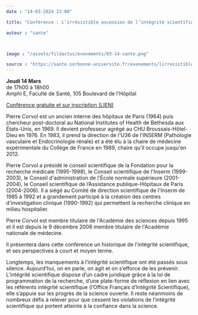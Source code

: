 ```yaml
---
date : "14-03-2024 23:00"

title: "Conférence : L’irrésistible ascension de l’intégrité scientifique"

auteur : "sante"



image : "/assets/fildactus/evenements/03-14-sante.png"

source : "https://sante.sorbonne-universite.fr/evenements/lirresistible-ascension-de-lintegrite-scientifique"
---
```


__Jeudi 14 Mars__  
de 17h00 à 18h00  
Amphi E, Faculté de Santé, 105 Boulevard de l'Hôpital

[Conférence gratuite et sur inscription (LIEN)](https://my.weezevent.com/lirresistible-ascension-de-lintegrite-scientifique)

Pierre Corvol est un ancien interne des hôpitaux de Paris (1964) puis chercheur post-doctoral au National Institutes of Health de Bethesda aux États-Unis, en 1969. Il devient professeur agrégé au CHU Broussais-Hôtel-Dieu en 1976. En 1983, il prend la direction de l'U36 de l'INSERM (Pathologie vasculaire et Endocrinologie rénale) et a été élu à la chaire de médecine expérimentale du Collège de France en 1989, chaire qu'il occupe jusqu'en 2012.

Pierre Corvol a présidé le conseil scientifique de la Fondation pour la recherche médicale (1995-1998), le Conseil scientifique de l'Inserm (1999-2003), le Conseil d'administration de l'École normale supérieure (2001-2004), le Conseil scientifique de l’Assistance publique-Hôpitaux de Paris (2004-2006). Il a siégé au Comité de direction scientifique de l'Inserm de 1985 à 1992 et a grandement participé à la création des centres d'investigation clinique (1990-1992) qui permettent la recherche clinique en milieu hospitalier.

Pierre Corvol est membre titulaire de l'Académie des sciences depuis 1995 et il est depuis le 9 décembre 2008 membre titulaire de l'Académie nationale de médecine.

Il présentera dans cette conférence un historique de l'intégrité scientifique, et ses perspectives à court et moyen terme.

Longtemps, les manquements à l’intégrité scientifique ont été passés sous silence. Aujourd’hui, on en parle, on agit et on s’efforce de les prévenir. L’intégrité scientifique dispose d’un cadre juridique grâce à la loi de programmation de la recherche, d’une plate-forme de réflexion en lien avec les référents intégrité scientifique (l’Office Français d’Intégrité Scientifique), elle s’appuie sur les progrès de la science ouverte. Il reste néanmoins de nombreux  défis à relever pour que cessent les violations de l’intégrité scientifique qui portent atteinte à la confiance dans la science.